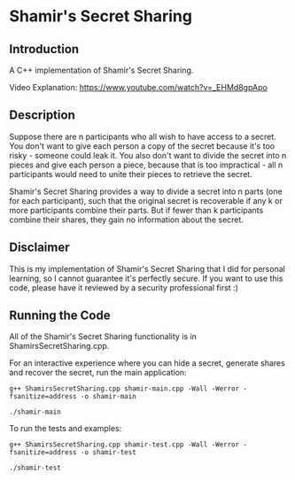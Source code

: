 # Shamir's Secret Sharing

## Introduction
A C++ implementation of Shamir's Secret Sharing.

Video Explanation: https://www.youtube.com/watch?v=_EHMd8gpApo

## Description
Suppose there are n participants who all wish to have access to a secret. You don't want to give each person a copy of the secret because it's too risky - someone could leak it. You also don't want to divide the secret into n pieces and give each person a piece, because that is too impractical - all n participants would need to unite their pieces to retrieve the secret.

Shamir's Secret Sharing provides a way to divide a secret into n parts (one for each participant), such that the original secret is recoverable if any k or more participants combine their parts. But if fewer than k participants combine their shares, they gain no information about the secret.

## Disclaimer
This is my implementation of Shamir's Secret Sharing that I did for personal learning, so I cannot guarantee it's perfectly secure. If you want to use this code, please have it reviewed by a security professional first :)

## Running the Code
All of the Shamir's Secret Sharing functionality is in ShamirsSecretSharing.cpp.

For an interactive experience where you can hide a secret, generate shares and recover the secret, run the main application:
```
g++ ShamirsSecretSharing.cpp shamir-main.cpp -Wall -Werror -fsanitize=address -o shamir-main
```
```
./shamir-main
```
To run the tests and examples:
```
g++ ShamirsSecretSharing.cpp shamir-test.cpp -Wall -Werror -fsanitize=address -o shamir-test
```
```
./shamir-test
```
